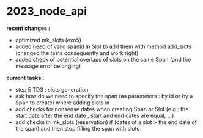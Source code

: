 # 2023_node_api

**recent changes :**
- optimized mk_slots (exo5)
- added need of valid spanId in Slot to add them with method add_slots (changed the tests consequently and work right)
- added check of potential overlaps of slots on the same Span (and the message error belonging)

**current tasks :**
- step 5 TD3 : slots generation
- ask how do we need to specify the span (as parameters : by id or by a Span to create) where adding slots in
- add checks for nonsense dates when creating Span or Slot (e.g : the start date after the end date , start and end dates are equal, ...)
- add checks in mk_slots (reservation) if (dates of a slot > the end date of the span) and then stop filling the span with slots
